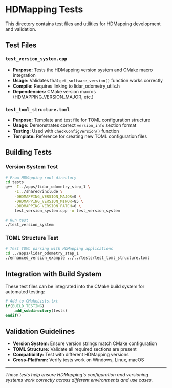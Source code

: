 # HDMapping Tests

This directory contains test files and utilities for HDMapping development and validation.

## Test Files

### `test_version_system.cpp`
- **Purpose:** Tests the HDMapping version system and CMake macro integration
- **Usage:** Validates that `get_software_version()` function works correctly
- **Compile:** Requires linking to lidar_odometry_utils.h
- **Dependencies:** CMake version macros (HDMAPPING_VERSION_MAJOR, etc.)

### `test_toml_structure.toml`
- **Purpose:** Template and test file for TOML configuration structure
- **Usage:** Demonstrates correct `version_info` section format
- **Testing:** Used with `CheckConfigVersion()` function
- **Template:** Reference for creating new TOML configuration files

## Building Tests

### Version System Test
```bash
# From HDMapping root directory
cd tests
g++ -I../apps/lidar_odometry_step_1 \
    -I../shared/include \
    -DHDMAPPING_VERSION_MAJOR=0 \
    -DHDMAPPING_VERSION_MINOR=85 \
    -DHDMAPPING_VERSION_PATCH=0 \
    test_version_system.cpp -o test_version_system

# Run test
./test_version_system
```

### TOML Structure Test
```bash
# Test TOML parsing with HDMapping applications
cd ../apps/lidar_odometry_step_1
./enhanced_version_example ../../tests/test_toml_structure.toml
```

## Integration with Build System

These test files can be integrated into the CMake build system for automated testing:

```cmake
# Add to CMakeLists.txt
if(BUILD_TESTING)
    add_subdirectory(tests)
endif()
```

## Validation Guidelines

- **Version System:** Ensure version strings match CMake configuration
- **TOML Structure:** Validate all required sections are present
- **Compatibility:** Test with different HDMapping versions
- **Cross-Platform:** Verify tests work on Windows, Linux, macOS

---

*These tests help ensure HDMapping's configuration and versioning systems work correctly across different environments and use cases.*
